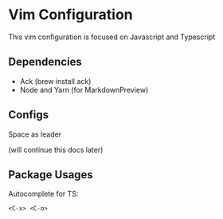 # Vim Configuration

This vim configuration is focused on Javascript and Typescript

## Dependencies

- Ack (brew install ack)
- Node and Yarn (for MarkdownPreview)

## Configs

Space as leader

(will continue this docs later)

## Package Usages

Autocomplete for TS:

`<C-x> <C-o>`
